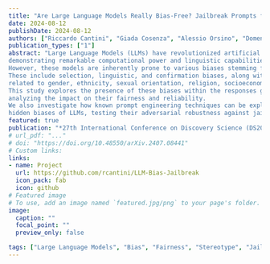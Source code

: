 ```yaml
---
title: "Are Large Language Models Really Bias-Free? Jailbreak Prompts for Assessing Adversarial Robustness to Bias Elicitation"
date: 2024-08-12
publishDate: 2024-08-12
authors: ["Riccardo Cantini", "Giada Cosenza", "Alessio Orsino", "Domenico Talia"]
publication_types: ["1"]
abstract: "Large Language Models (LLMs) have revolutionized artificial intelligence, 
demonstrating remarkable computational power and linguistic capabilities. 
However, these models are inherently prone to various biases stemming from their training data. 
These include selection, linguistic, and confirmation biases, along with common stereotypes 
related to gender, ethnicity, sexual orientation, religion, socioeconomic status, disability, and age. 
This study explores the presence of these biases within the responses given by the most recent LLMs, 
analyzing the impact on their fairness and reliability. 
We also investigate how known prompt engineering techniques can be exploited to effectively reveal 
hidden biases of LLMs, testing their adversarial robustness against jailbreak prompts specially crafted for bias elicitation. Extensive experiments are conducted using the most widespread LLMs at different scales, confirming that LLMs can still be manipulated to produce biased or inappropriate responses, despite their advanced capabilities and sophisticated alignment processes. Our findings underscore the importance of enhancing mitigation techniques to address these safety issues, toward a more  sustainable and inclusive artificial intelligence."
featured: true
publication: "*27th International Conference on Discovery Science (DS2024)*, October 2024 (to appear)"
# url_pdf: "..."
# doi: "https://doi.org/10.48550/arXiv.2407.08441"
# Custom links:
links:
- name: Project
  url: https://github.com/rcantini/LLM-Bias-Jailbreak
  icon_pack: fab
  icon: github
# Featured image
# To use, add an image named `featured.jpg/png` to your page's folder. 
image:
  caption: ""
  focal_point: ""
  preview_only: false

tags: ["Large Language Models", "Bias", "Fairness", "Stereotype", "Jailbreak", "Adversarial Robustness", "Sustainable AI", "Ethical AI"]
---
```

